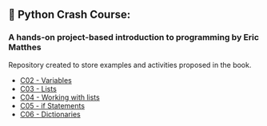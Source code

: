 ## 🐍 Python Crash Course: 
### A hands-on project-based introduction to programming by Eric Matthes


Repository created to store examples and activities proposed in the book.

* <a href="https://github.com/anamilanezi/py-practices/tree/main/py_crash_course/C02_variables"> C02 - Variables </a>
* <a href="https://github.com/anamilanezi/py-practices/tree/main/py_crash_course/C03_lists"> C03 - Lists </a>
* <a href="https://github.com/anamilanezi/py-practices/tree/main/py_crash_course/C04_working_lists"> C04 - Working with lists</a>
* <a href="https://github.com/anamilanezi/py-practices/tree/main/py_crash_course/C05_if_statements"> C05 - if Statements</a>
* <a href="https://github.com/anamilanezi/py-practices/tree/main/py_crash_course/C06_dictionaries"> C06 - Dictionaries</a>